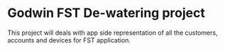 # Godwin FST De-watering project

This project will deals with app side representation of all the customers, accounts and devices for FST application.